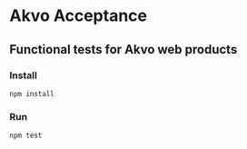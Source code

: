 # Akvo Acceptance

## Functional tests for Akvo web products


### Install

```shell
npm install
```

### Run

```shell
npm test
```
